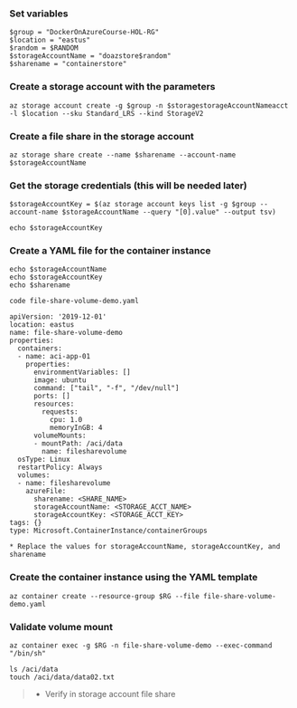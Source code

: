 

### Set variables
```
$group = "DockerOnAzureCourse-HOL-RG"
$location = "eastus"
$random = $RANDOM
$storageAccountName = "doazstore$random"
$sharename = "containerstore"
```

### Create a storage account with the parameters
```
az storage account create -g $group -n $storagestorageAccountNameacct -l $location --sku Standard_LRS --kind StorageV2
```

### Create a file share in the storage account
```
az storage share create --name $sharename --account-name $storageAccountName
```

### Get the storage credentials (this will be needed later)
```
$storageAccountKey = $(az storage account keys list -g $group --account-name $storageAccountName --query "[0].value" --output tsv)

echo $storageAccountKey
```

### Create a YAML file for the container instance
```
echo $storageAccountName
echo $storageAccountKey
echo $sharename

code file-share-volume-demo.yaml

apiVersion: '2019-12-01'
location: eastus
name: file-share-volume-demo
properties:
  containers:
  - name: aci-app-01
    properties:
      environmentVariables: []
      image: ubuntu
      command: ["tail", "-f", "/dev/null"]
      ports: []
      resources:
        requests:
          cpu: 1.0
          memoryInGB: 4
      volumeMounts:
      - mountPath: /aci/data
        name: filesharevolume
  osType: Linux
  restartPolicy: Always
  volumes:
  - name: filesharevolume
    azureFile:
      sharename: <SHARE_NAME>
      storageAccountName: <STORAGE_ACCT_NAME>
      storageAccountKey: <STORAGE_ACCT_KEY>
tags: {}
type: Microsoft.ContainerInstance/containerGroups

* Replace the values for storageAccountName, storageAccountKey, and sharename
```

### Create the container instance using the YAML template
```
az container create --resource-group $RG --file file-share-volume-demo.yaml
```

### Validate volume mount
```
az container exec -g $RG -n file-share-volume-demo --exec-command "/bin/sh"

ls /aci/data
touch /aci/data/data02.txt
```

>* Verify in storage account file share